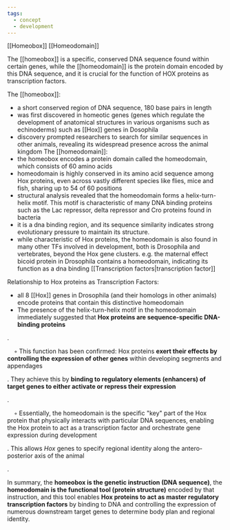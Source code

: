 ```yaml
---
tags:
  - concept
  - development
---
```

[[Homeobox]]
[[Homeodomain]]


The [[homeobox]] is a specific, conserved DNA sequence found within certain genes, while the [[homeodomain]] is the protein domain encoded by this DNA sequence, and it is crucial for the function of HOX proteins as transcription factors.

The [[homeobox]]:
- a short conserved region of DNA sequence, 180 base pairs in length
- was first discovered in homeotic genes (genes which regulate the development of anatomical structures in various organisms such as echinoderms) such as [[Hox]] genes in Dosophila 
- discovery prompted researchers to search for similar sequences in other animals, revealing its widespread presence across the animal kingdom
The [[homeodomain]]:
- the homeobox encodes a protein domain called the homeodomain, which consists of 60 amino acids
- homeodomain is highly conserved in its amino acid sequence among Hox proteins, even across vastly different species like flies, mice and fish, sharing up to 54 of 60 positions
- structural analysis revealed that the homeodomain forms a helix-turn-helix motif. This motif is characteristic of many DNA binding proteins such as the Lac repressor, delta repressor and Cro proteins found in bacteria
- it is a dna binding region, and its sequence similarity indicates strong evolutionary pressure to maintain its structure.
- while characteristic of Hox proteins, the homeodomain is also found in many other TFs involved in development, both is Drosophila and vertebrates, beyond the Hox gene clusters. e.g. the maternal effect bicoid protein in Drosophila contains a homeodomain, indicating its function as a dna binding [[Transcription factors|transcription factor]]

Relationship to Hox proteins as Transcription Factors:
- all 8 [[Hox]] genes in Drosophila (and their homologs in other animals) encode proteins that contain this distinctive homeodomain
- The presence of the helix-turn-helix motif in the homeodomain immediately suggested that **Hox proteins are sequence-specific DNA-binding proteins**

.

    ◦ This function has been confirmed: Hox proteins **exert their effects by controlling the expression of other genes** within developing segments and appendages

. They achieve this by **binding to regulatory elements (enhancers) of target genes to either activate or repress their expression**

.

    ◦ Essentially, the homeodomain is the specific "key" part of the Hox protein that physically interacts with particular DNA sequences, enabling the Hox protein to act as a transcription factor and orchestrate gene expression during development

. This allows _Hox_ genes to specify regional identity along the antero-posterior axis of the animal

.

In summary, the **homeobox is the genetic instruction (DNA sequence)**, the **homeodomain is the functional tool (protein structure)** encoded by that instruction, and this tool enables **Hox proteins to act as master regulatory transcription factors** by binding to DNA and controlling the expression of numerous downstream target genes to determine body plan and regional identity.